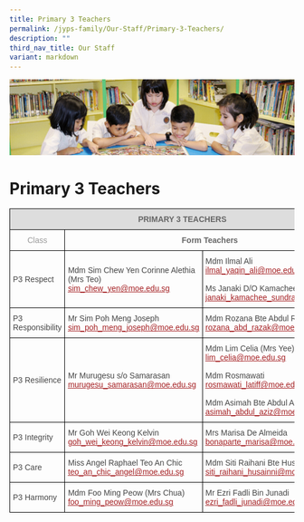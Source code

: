 ```yaml
---
title: Primary 3 Teachers
permalink: /jyps-family/Our-Staff/Primary-3-Teachers/
description: ""
third_nav_title: Our Staff
variant: markdown
---
```

![](/images/banner.gif)

Primary 3 Teachers
==================
<style type="text/css">
.tg  {border-collapse:collapse;border-spacing:0;}
.tg td{border-color:black;border-style:solid;border-width:1px;font-family:Arial, sans-serif;font-size:14px;
  overflow:hidden;padding:10px 5px;word-break:normal;}
.tg th{border-color:black;border-style:solid;border-width:1px;font-family:Arial, sans-serif;font-size:14px;
  font-weight:normal;overflow:hidden;padding:10px 5px;word-break:normal;}
.tg .tg-a4yv{background-color:#DDD;color:#666;font-weight:bold;text-align:center;vertical-align:top}
.tg .tg-0qja{color:#A52023;text-align:left;text-decoration:underline;vertical-align:top}
.tg .tg-bh4q{color:#999;text-align:center;vertical-align:top}
.tg .tg-lpmw{color:#666;font-weight:bold;text-align:center;vertical-align:top}
.tg .tg-0lj4{color:#454545;text-align:left;vertical-align:middle}
.tg .tg-que8{color:#454545;text-align:left;vertical-align:top}
</style>
<table class="tg">
<thead>
  <tr>
    <th class="tg-a4yv" colspan="3">PRIMARY 3 TEACHERS</th>
  </tr>
</thead>
<tbody>
  <tr>
    <td class="tg-bh4q"> Class</td>
    <td class="tg-lpmw" colspan="2">Form Teachers</td>
  </tr>
	 <tr>
    <td class="tg-0lj4"> P3 Respect </td>
		 <td class="tg-0lj4"> Mdm Sim Chew Yen Corinne Alethia (Mrs Teo)<br> <a href="mailto:sim_chew_yen@moe.edu.sg"><span style="text-decoration:underline;color:#A52023">sim_chew_yen@moe.edu.sg</span></a></td>
     <td class="tg-0lj4"> Mdm Ilmal Ali<br> <a href="mailto:ilmal_yaqin_ali@moe.edu.sg"><span style="text-decoration:underline;color:#A52023">ilmal_yaqin_ali@moe.edu.sg</span></a><br><br>Ms Janaki D/O Kamachee Sundram<br> <a href="mailto:janaki_kamachee_sundram@moe.edu.sg"><span style="text-decoration:underline;color:#A52023">janaki_kamachee_sundram@moe.edu.sg</span></a></td>
  </tr>
  <tr>
    <td class="tg-0lj4"> P3 Responsibility</td>
    <td class="tg-0lj4"> Mr Sim Poh Meng Joseph<br> <a href="mailto:sim_poh_meng_joseph@moe.edu.sg"><span style="text-decoration:underline;color:#A52023">sim_poh_meng_joseph@moe.edu.sg</span></a><br></td>
    <td class="tg-0lj4"> Mdm Rozana Bte Abdul Razak<br> <a href="mailto:rozana_abd_razak@moe.edu.sg"><span style="text-decoration:underline;color:#A52023">rozana_abd_razak@moe.edu.sg</span></a><br></td>
  </tr>
  <tr>
    <td class="tg-0lj4"> P3 Resilience</td>
    <td class="tg-0lj4"> Mr Murugesu s/o Samarasan<br> <a href="mailto:murugesu_samarasan@moe.edu.sg"><span style="text-decoration:underline;color:#A52023">murugesu_samarasan@moe.edu.sg</span></a><br></td>
     <td class="tg-0lj4"> Mdm Lim Celia (Mrs Yee)<br> <a href="mailto:lim_celia@moe.edu.sg"><span style="text-decoration:underline;color:#A52023">lim_celia@moe.edu.sg</span></a><br><br>Mdm Rosmawati<br> <a href="mailto:rosmawati_latiff@moe.edu.sg"><span style="text-decoration:underline;color:#A52023">rosmawati_latiff@moe.edu.sg</span></a><br><br>Mdm Asimah Bte Abdul Aziz<br> <a href="mailto:asimah_abdul_aziz@moe.edu.sg"><span style="text-decoration:underline;color:#A52023">asimah_abdul_aziz@moe.edu.sg</span></a></td>
  </tr>
		 <tr>
    <td class="tg-0lj4"> P3 Integrity</td>
    <td class="tg-0lj4"> Mr Goh Wei Keong Kelvin<br> <a href="mailto:goh_wei_keong_kelvin@moe.edu.sg"><span style="text-decoration:underline;color:#A52023">goh_wei_keong_kelvin@moe.edu.sg</span></a><br></td>
    <td class="tg-0lj4"> Mrs Marisa De Almeida<br> <a href="mailto:bonaparte_marisa@moe.edu.sg"><span style="text-decoration:underline;color:#A52023">bonaparte_marisa@moe.edu.sg</span></a></td>
  </tr>
  <tr>
    <td class="tg-0lj4"> P3 Care</td>
    <td class="tg-0lj4"> Miss Angel Raphael Teo An Chic<br> <a href="mailto:teo_an_chic_angel@moe.edu.sg"><span style="text-decoration:underline;color:#A52023">teo_an_chic_angel@moe.edu.sg</span></a><br></td>
    <td class="tg-0lj4">Mdm Siti Raihani Bte Husainni<br> <a href="mailto:siti_raihani_husainni@moe.edu.sg"><span style="text-decoration:underline;color:#A52023">siti_raihani_husainni@moe.edu.sg</span></a><br></td>
  </tr>
	  <tr>
    <td class="tg-0lj4"> P3 Harmony</td>
		<td class="tg-0lj4"> Mdm Foo Ming Peow (Mrs Chua)<br> <a href="mailto:foo_ming_peow@moe.edu.sg"><span style="text-decoration:underline;color:#A52023">foo_ming_peow@moe.edu.sg</span></a></td>
			<td class="tg-0lj4"> Mr Ezri Fadli Bin Junadi<br> <a href="mailto:ezri_fadli_junadi@moe.edu.sg"><span style="text-decoration:underline;color:#A52023">ezri_fadli_junadi@moe.edu.sg</span></a></td>
  </tr>
</tbody>
</table>